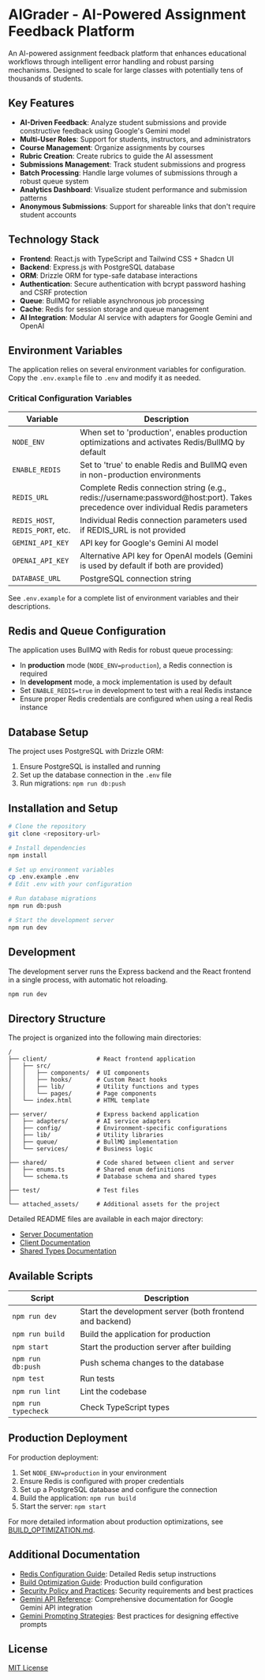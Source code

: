 # AIGrader - AI-Powered Assignment Feedback Platform

An AI-powered assignment feedback platform that enhances educational workflows through intelligent error handling and robust parsing mechanisms. Designed to scale for large classes with potentially tens of thousands of students.

## Key Features

- **AI-Driven Feedback**: Analyze student submissions and provide constructive feedback using Google's Gemini model
- **Multi-User Roles**: Support for students, instructors, and administrators
- **Course Management**: Organize assignments by courses
- **Rubric Creation**: Create rubrics to guide the AI assessment
- **Submissions Management**: Track student submissions and progress
- **Batch Processing**: Handle large volumes of submissions through a robust queue system
- **Analytics Dashboard**: Visualize student performance and submission patterns
- **Anonymous Submissions**: Support for shareable links that don't require student accounts

## Technology Stack

- **Frontend**: React.js with TypeScript and Tailwind CSS + Shadcn UI
- **Backend**: Express.js with PostgreSQL database
- **ORM**: Drizzle ORM for type-safe database interactions
- **Authentication**: Secure authentication with bcrypt password hashing and CSRF protection
- **Queue**: BullMQ for reliable asynchronous job processing
- **Cache**: Redis for session storage and queue management
- **AI Integration**: Modular AI service with adapters for Google Gemini and OpenAI

## Environment Variables

The application relies on several environment variables for configuration. Copy the `.env.example` file to `.env` and modify it as needed.

### Critical Configuration Variables

| Variable | Description |
|----------|-------------|
| `NODE_ENV` | When set to 'production', enables production optimizations and activates Redis/BullMQ by default |
| `ENABLE_REDIS` | Set to 'true' to enable Redis and BullMQ even in non-production environments |
| `REDIS_URL` | Complete Redis connection string (e.g., redis://username:password@host:port). Takes precedence over individual Redis parameters |
| `REDIS_HOST`, `REDIS_PORT`, etc. | Individual Redis connection parameters used if REDIS_URL is not provided |
| `GEMINI_API_KEY` | API key for Google's Gemini AI model |
| `OPENAI_API_KEY` | Alternative API key for OpenAI models (Gemini is used by default if both are provided) |
| `DATABASE_URL` | PostgreSQL connection string |

See `.env.example` for a complete list of environment variables and their descriptions.

## Redis and Queue Configuration

The application uses BullMQ with Redis for robust queue processing:

- In **production** mode (`NODE_ENV=production`), a Redis connection is required
- In **development** mode, a mock implementation is used by default
- Set `ENABLE_REDIS=true` in development to test with a real Redis instance
- Ensure proper Redis credentials are configured when using a real Redis instance

## Database Setup

The project uses PostgreSQL with Drizzle ORM:

1. Ensure PostgreSQL is installed and running
2. Set up the database connection in the `.env` file
3. Run migrations: `npm run db:push`

## Installation and Setup

```bash
# Clone the repository
git clone <repository-url>

# Install dependencies
npm install

# Set up environment variables
cp .env.example .env
# Edit .env with your configuration

# Run database migrations
npm run db:push

# Start the development server
npm run dev
```

## Development

The development server runs the Express backend and the React frontend in a single process, with automatic hot reloading.

```bash
npm run dev
```

## Directory Structure

The project is organized into the following main directories:

```
/
├── client/              # React frontend application
│   ├── src/
│   │   ├── components/  # UI components
│   │   ├── hooks/       # Custom React hooks
│   │   ├── lib/         # Utility functions and types
│   │   └── pages/       # Page components
│   └── index.html       # HTML template
│
├── server/              # Express backend application
│   ├── adapters/        # AI service adapters
│   ├── config/          # Environment-specific configurations
│   ├── lib/             # Utility libraries
│   ├── queue/           # BullMQ implementation
│   └── services/        # Business logic
│
├── shared/              # Code shared between client and server
│   ├── enums.ts         # Shared enum definitions
│   └── schema.ts        # Database schema and shared types
│
├── test/                # Test files
│
└── attached_assets/     # Additional assets for the project
```

Detailed README files are available in each major directory:
- [Server Documentation](server/README.md)
- [Client Documentation](client/README.md)
- [Shared Types Documentation](shared/README.md)

## Available Scripts

| Script | Description |
|--------|-------------|
| `npm run dev` | Start the development server (both frontend and backend) |
| `npm run build` | Build the application for production |
| `npm start` | Start the production server after building |
| `npm run db:push` | Push schema changes to the database |
| `npm test` | Run tests |
| `npm run lint` | Lint the codebase |
| `npm run typecheck` | Check TypeScript types |

## Production Deployment

For production deployment:

1. Set `NODE_ENV=production` in your environment
2. Ensure Redis is configured with proper credentials
3. Set up a PostgreSQL database and configure the connection
4. Build the application: `npm run build`
5. Start the server: `npm start`

For more detailed information about production optimizations, see [BUILD_OPTIMIZATION.md](BUILD_OPTIMIZATION.md).

## Additional Documentation

- [Redis Configuration Guide](REDIS_CONFIGURATION.md): Detailed Redis setup instructions
- [Build Optimization Guide](BUILD_OPTIMIZATION.md): Production build configuration
- [Security Policy and Practices](SECURITY.md): Security requirements and best practices
- [Gemini API Reference](docs/gemini_references/index.md): Comprehensive documentation for Google Gemini API integration
- [Gemini Prompting Strategies](docs/gemini_references/prompting-strategies.md): Best practices for designing effective prompts

## License

[MIT License](LICENSE)

